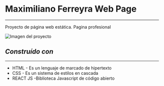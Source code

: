 # Maximiliano Ferreyra Web Page
***
Proyecto de página web estática. Pagina profesional

![Imagen del proyecto](./images/maximiliano-ferreyra-webPage.jpg)

## *Construído con*
-----------------

- HTML - Es un lenguaje de marcado de hipertexto
- CSS - Es un sistema de estilos en cascada
- REACT JS -Biblioteca Javascript de código abierto
